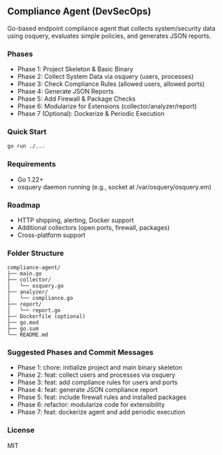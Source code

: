## Compliance Agent (DevSecOps)

Go-based endpoint compliance agent that collects system/security data using osquery, evaluates simple policies, and generates JSON reports.

### Phases
- Phase 1: Project Skeleton & Basic Binary
- Phase 2: Collect System Data via osquery (users, processes)
- Phase 3: Check Compliance Rules (allowed users, allowed ports)
- Phase 4: Generate JSON Reports
- Phase 5: Add Firewall & Package Checks
- Phase 6: Modularize for Extensions (collector/analyzer/report)
- Phase 7 (Optional): Dockerize & Periodic Execution

### Quick Start
```bash
go run ./...
```

### Requirements
- Go 1.22+
- osquery daemon running (e.g., socket at /var/osquery/osquery.em)

### Roadmap
- HTTP shipping, alerting, Docker support
- Additional collectors (open ports, firewall, packages)
- Cross-platform support

### Folder Structure
```
compliance-agent/
├── main.go
├── collector/
│   └── osquery.go
├── analyzer/
│   └── compliance.go
├── report/
│   └── report.go
├── Dockerfile (optional)
├── go.mod
├── go.sum
└── README.md
```

### Suggested Phases and Commit Messages
- Phase 1: chore: initialize project and main binary skeleton
- Phase 2: feat: collect users and processes via osquery
- Phase 3: feat: add compliance rules for users and ports
- Phase 4: feat: generate JSON compliance report
- Phase 5: feat: include firewall rules and installed packages
- Phase 6: refactor: modularize code for extensibility
- Phase 7: feat: dockerize agent and add periodic execution

### License
MIT



